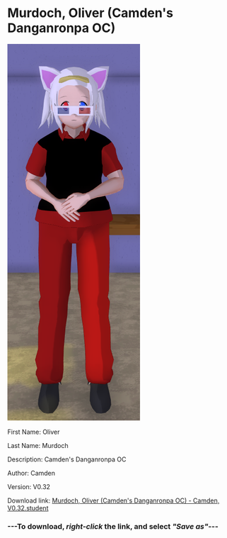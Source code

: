# Murdoch, Oliver (Camden's Danganronpa OC)

<img src = "https://raw.githubusercontent.com/Arbiter1223/Daigaku-Gurashi-Custom-Students/master/Students/Files/Murdoch%2C%20Oliver%20(Camden's%20Danganronpa%20OC).png">

First Name: Oliver

Last Name: Murdoch

Description: Camden's Danganronpa OC

Author: Camden

Version: V0.32

Download link: <a href="https://raw.githubusercontent.com/Arbiter1223/Daigaku-Gurashi-Custom-Students/master/Students/Files/Murdoch%2C%20Oliver%20(Camden's%20Danganronpa%20OC)%20-%20Camden%2C%20V0.32.student">Murdoch, Oliver (Camden's Danganronpa OC) - Camden, V0.32.student</a>

### ---**To download, _right-click_ the link, and select _"Save as"_**---
